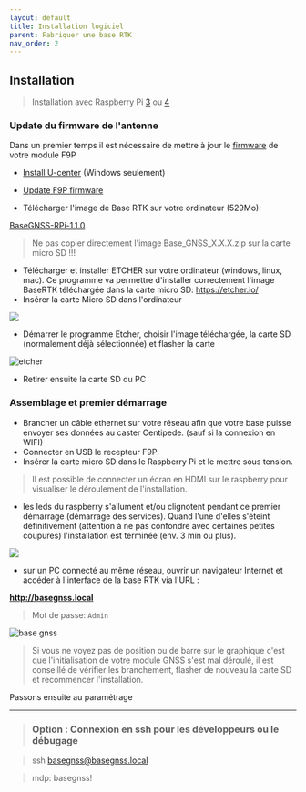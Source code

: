 ```yaml
---
layout: default
title: Installation logiciel
parent: Fabriquer une base RTK
nav_order: 2
---
```


## Installation

> Installation avec Raspberry Pi [3](https://www.kubii.fr/les-cartes-raspberry-pi/2119-raspberry-pi-3-modele-b-1-gb-kubii-713179640259.html) ou [4](https://www.kubii.fr/les-cartes-raspberry-pi/2770-nouveau-raspberry-pi-4-modele-b-1gb-kubii-0765756931168.html)

### Update du firmware de l'antenne

Dans un premier temps il est nécessaire de mettre à jour le [firmware](https://fr.wikipedia.org/wiki/Firmware) de votre module F9P

* [Install U-center](https://www.u-blox.com/en/product/u-center) (Windows seulement)

* [Update F9P firmware](https://drotek.gitbook.io/rtk-f9p-positioning-solutions/tutorials/updating-zed-f9p-firmware)

* Télécharger l'image de Base RTK sur votre ordinateur (529Mo):

 [BaseGNSS-RPi-1.1.0](https://github.com/jancelin/pi-gen/releases/download/BaseGNSS-RPi-1.1.0/Base_GNSS_1_1_0.zip)


> Ne pas copier directement l'image Base_GNSS_X.X.X.zip sur la carte micro SD !!!


* Télécharger et installer ETCHER sur votre ordinateur (windows, linux, mac). Ce programme va permettre d'installer correctement l'image BaseRTK téléchargée dans la carte micro SD: https://etcher.io/
* Insérer la carte Micro SD dans l'ordinateur 

![](https://encrypted-tbn0.gstatic.com/images?q=tbn:ANd9GcRrqS8MhQYdjrRmaYZS-RCtgLIrhB8gdLaxUmAfey96t6YpopQr)

* Démarrer le programme Etcher, choisir l'image téléchargée, la carte SD (normalement déjà sélectionnée) et flasher la carte

![etcher](https://jancelin.github.io/docs-centipedeRTK/assets/images/install/etcher.png)

* Retirer ensuite la carte SD du PC

### Assemblage et premier démarrage

* Brancher un câble ethernet sur votre réseau afin que votre base puisse envoyer ses données au caster Centipede. (sauf si la connexion en WIFI)
* Connecter en USB le recepteur F9P.
* Insérer la carte micro SD dans le Raspberry Pi et le mettre sous tension. 
> Il est possible de connecter un écran en HDMI sur le raspberry pour visualiser le déroulement de l'installation. 
* les leds du raspberry s'allument et/ou clignotent pendant ce premier démarrage (démarrage des services).
Quand l'une d'elles s'éteint définitivement (attention à ne pas confondre avec certaines petites coupures) l'installation est terminée (env. 3 min ou plus).

![](https://projects-static.raspberrypi.org/projects/raspberry-pi-setting-up/3addc4ca2ca0b7c999bdb03a46801a729614b235/en/images/pi-plug-in.gif)

* sur un PC connecté au même réseau, ouvrir un navigateur Internet et accéder à l'interface de la base RTK via l'URL :

 **http://basegnss.local**

> Mot de passe: ```Admin```

![base gnss](https://jancelin.github.io/docs-centipedeRTK/assets/images/basegnss/basegnss.gif)

> Si vous ne voyez pas de position ou de barre sur le graphique c'est que l'initialisation de votre module GNSS s'est mal déroulé, il est conseillé de vérifier les branchement, flasher de nouveau la carte SD et recommencer l'installation.

Passons ensuite au paramétrage

---------------------------------------------------------------------------------------------------

> ### Option : Connexion en ssh pour les développeurs ou le débugage

> ssh basegnss@basegnss.local

> mdp: basegnss!

